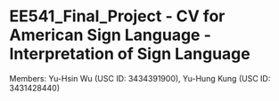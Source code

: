 # EE541_Final_Project - CV for American Sign Language - Interpretation of Sign Language
Members: Yu-Hsin Wu (USC ID: 3434391900), Yu-Hung Kung (USC ID: 3431428440)
